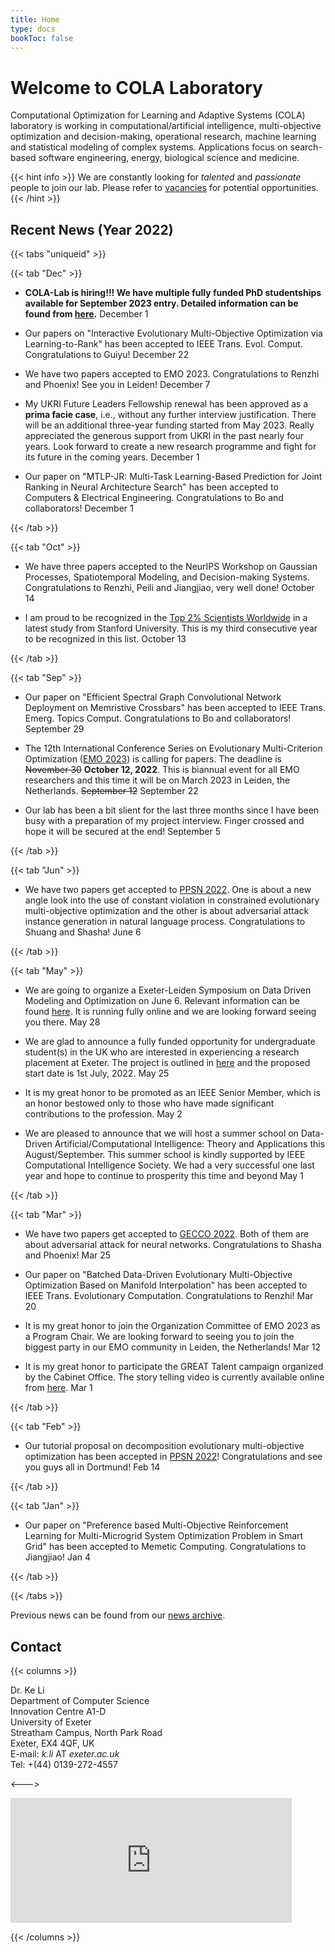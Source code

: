 ```yaml
---
title: Home
type: docs
bookToc: false
---
```


# Welcome to COLA Laboratory

<link rel="stylesheet" href="/academicons/academicons-1.9.0/css/academicons.min.css"/>
<link rel="stylesheet" href="https://maxcdn.bootstrapcdn.com/font-awesome/4.4.0/css/font-awesome.min.css"/>

<script src='https://kit.fontawesome.com/a076d05399.js' crossorigin='anonymous'></script>
<script src="https://kit.fontawesome.com/yourcode.js" crossorigin="anonymous"></script>
<link rel="stylesheet" href="https://fonts.googleapis.com/icon?family=Material+Icons"/>
<link rel="stylesheet" href="https://cdnjs.cloudflare.com/ajax/libs/font-awesome/4.7.0/css/font-awesome.min.css"/>

Computational Optimization for Learning and Adaptive Systems (COLA) laboratory is working in computational/artificial intelligence, multi-objective optimization and decision-making, operational research, machine learning and statistical modeling of complex systems. Applications focus on search-based software engineering, energy, biological science and medicine.

{{< hint info >}}
We are constantly looking for _talented_ and _passionate_ people to join our lab. Please refer to [vacancies](/docs/home/vacancies) for potential opportunities.<br>
{{< /hint >}}

## <i class='fa fa-twitch' style='font-size:19px'></i> Recent News (Year 2022)


{{< tabs "uniqueid" >}}

{{< tab "Dec" >}}


* **COLA-Lab is hiring!!! We have multiple fully funded PhD studentships available for September 2023 entry. Detailed information can be found from [here](/docs/home/vacancies).** <i class='fa fa-calendar' style='font-size:19px'></i> December 1

* Our papers on "Interactive Evolutionary Multi-Objective Optimization via Learning-to-Rank" has been accepted to IEEE Trans. Evol. Comput. Congratulations to Guiyu! <i class='fa fa-calendar' style='font-size:19px'></i> December 22

* We have two papers accepted to EMO 2023. Congratulations to Renzhi and Phoenix! See you in Leiden! <i class='fa fa-calendar' style='font-size:19px'></i> December 7

* My UKRI Future Leaders Fellowship renewal has been approved as a **prima facie case**, i.e., without any further interview justification. There will be an additional three-year funding started from May 2023. Really appreciated the generous support from UKRI in the past nearly four years. Look forward to create a new research programme and fight for its future in the coming years.  <i class='fa fa-calendar' style='font-size:19px'></i> December 1

* Our paper on "MTLP-JR: Multi-Task Learning-Based Prediction for Joint Ranking in Neural Architecture Search" has been accepted to Computers \& Electrical Engineering. Congratulations to Bo and collaborators! <i class='fa fa-calendar' style='font-size:19px'></i> December 1

{{< /tab >}}

{{< tab "Oct" >}}

* We have three papers accepted to the NeurIPS Workshop on Gaussian Processes, Spatiotemporal Modeling, and Decision-making Systems. Congratulations to Renzhi, Peili and Jiangjiao, very well done! <i class='fa fa-calendar' style='font-size:19px'></i> October 14

* I am proud to be recognized in the [Top 2% Scientists Worldwide](https://elsevier.digitalcommonsdata.com/datasets/btchxktzyw) in a latest study from Stanford University. This is my third consecutive year to be recognized in this list. <i class='fa fa-calendar' style='font-size:19px'></i> October 13

{{< /tab >}}

{{< tab "Sep" >}}

* Our paper on "Efficient Spectral Graph Convolutional Network Deployment on Memristive Crossbars" has been accepted to IEEE Trans. Emerg. Topics Comput. Congratulations to Bo and collaborators! <i class='fa fa-calendar' style='font-size:19px'></i> September 29

* The 12th International Conference Series on Evolutionary Multi-Criterion Optimization ([EMO 2023](https://emo2023.liacs.leidenuniv.nl/)) is calling for papers. The deadline is ~~November 30~~ **October 12, 2022**. This is biannual event for all EMO researchers and this time it will be on March 2023 in Leiden, the Netherlands. <i class='fa fa-calendar' style='font-size:19px'></i> ~~September 12~~ September 22

* Our lab has been a bit slient for the last three months since I have been busy with a preparation of my project interview. Finger crossed and hope it will be secured at the end! <i class='fa fa-calendar' style='font-size:19px'></i> September 5

{{< /tab >}}

{{< tab "Jun" >}}

* We have two papers get accepted to [PPSN 2022](https://ppsn2022.cs.tu-dortmund.de/). One is about a new angle look into the use of constant violation in constrained evolutionary multi-objective optimization and the other is about adversarial attack instance generation in natural language process. Congratulations to Shuang and Shasha! <i class='fa fa-calendar' style='font-size:19px'></i> June 6

{{< /tab >}}

{{< tab "May" >}}

* We are going to organize a Exeter-Leiden Symposium on Data Driven Modeling and Optimization on June 6. Relevant information can be found [here](docs/research/activities/exeter_leiden_symposium). It is running fully online and we are looking forward seeing you there. <i class='fa fa-calendar' style='font-size:19px'></i> May 28

* We are glad to announce a fully funded opportunity for undergraduate student(s) in the UK who are interested in experiencing a research placement at Exeter. The project is outlined in [here](https://static1.squarespace.com/static/5ca5c73677b90374d82b97aa/t/628b9cd60c455f5b09571f63/1653316822782/LI.pdf) and the proposed start date is 1st July, 2022. <i class='fa fa-calendar' style='font-size:19px'></i> May 25

* It is my great honor to be promoted as an IEEE Senior Member, which is an honor bestowed only to those who have made significant contributions to the profession. <i class='fa fa-calendar' style='font-size:19px'></i> May 2

* We are pleased to announce that we will host a summer school on Data-Driven Artificial/Computational Intelligence: Theory and Applications this August/September. This summer school is kindly supported by IEEE Computational Intelligence Society. We had a very successful one last year and hope to continue to prosperity this time and beyond <i class='fa fa-calendar' style='font-size:19px'></i> May 1

{{< /tab >}}

{{< tab "Mar" >}}

* We have two papers get accepted to [GECCO 2022](https://gecco-2022.sigevo.org/). Both of them are about adversarial attack for neural networks. Congratulations to Shasha and Phoenix! <i class='fa fa-calendar' style='font-size:19px'></i> Mar 25

* Our paper on "Batched Data-Driven Evolutionary Multi-Objective Optimization Based on Manifold Interpolation" has been accepted to IEEE Trans. Evolutionary Computation. Congratulations to Renzhi! <i class='fa fa-calendar' style='font-size:19px'></i> Mar 20

* It is my great honor to join the Organization Committee of EMO 2023 as a Program Chair. We are looking forward to seeing you to join the biggest party in our EMO community in Leiden, the Netherlands! <i class='fa fa-calendar' style='font-size:19px'></i> Mar 12

* It is my great honor to participate the GREAT Talent campaign organized by the Cabinet Office. The story telling video is currently available online from [here](https://greattalent.campaign.gov.uk/work-in-the-uk/). <i class='fa fa-calendar' style='font-size:19px'></i> Mar 1

{{< /tab >}}

{{< tab "Feb" >}}

* Our tutorial proposal on decomposition evolutionary multi-objective optimization has been accepted in [PPSN 2022](https://ppsn2022.cs.tu-dortmund.de/)! Congratulations and see you guys all in Dortmund!  <i class='fa fa-calendar' style='font-size:19px'></i> Feb 14

{{< /tab >}}

{{< tab "Jan" >}}

* Our paper on "Preference based Multi-Objective Reinforcement Learning for Multi-Microgrid System Optimization Problem in Smart Grid" has been accepted to Memetic Computing. Congratulations to Jiangjiao!  <i class='fa fa-calendar' style='font-size:19px'></i> Jan 4

{{< /tab >}}

{{< /tabs >}}

<i class='fa fa-archive' style='font-size:19px'></i> Previous news can be found from our [news archive](/docs/home/news).

## <i class='fa fa-address-card' style='font-size:20px'></i> Contact
{{< columns >}}

Dr. Ke Li<br>
Department of Computer Science<br>
Innovation Centre A1-D<br>
University of Exeter<br>
Streatham Campus, North Park Road<br>
Exeter, EX4 4QF, UK<br>
<i class='fa fa-envelope' style='font-size:15px'></i> E-mail: _k.li_ AT _exeter.ac.uk_<br>
<i class='fa fa-phone-square' style='font-size:16px'></i> Tel: +(44) 0139-272-4557

<--->

<iframe src="https://www.google.com/maps/embed?pb=!1m18!1m12!1m3!1d2525.0014985924795!2d-3.5331215842581605!3d50.73846107951612!2m3!1f0!2f0!3f0!3m2!1i1024!2i768!4f13.1!3m3!1m2!1s0x486da4436e4494cb%3A0x1c62c9fa168f33ac!2sInnovation%20Centre%2C%20Rennes%20Dr%2C%20Exeter%20EX4%204RN!5e0!3m2!1sen!2suk!4v1605568402719!5m2!1sen!2suk" width="450" height="200" frameborder="0" style="border:0;" allowfullscreen="" aria-hidden="false" tabindex="0"></iframe>

{{< /columns >}}
